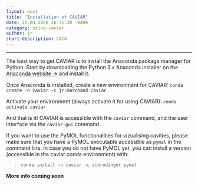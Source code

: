 ```yaml
---
layout: post
title: "Installation of CAVIAR"
date: 22.04.2020 16:31:38 -0400
category: using-caviar
author: jr
short-description: CACA
---
```


-----

The best way to get CAVIAR is to install the Anaconda package manager for Python.
Start by downloading the Python 3.x Anaconda installer on the [Anaconda website ->](https://www.anaconda.com/distribution/) and install it.

Once Anaconda is installed, create a new environment for CAVIAR:
```conda create -n caviar -c jr-marchand caviar ```

Activate your environment (always activate it for using CAVIAR):
```conda activate caviar ```

And that is it! CAVIAR is accessible with the ```caviar``` command, and the user interface via the ```caviar-gui``` command.

If you want to use the PyMOL functionalities for vizualising cavities, please make sure that you have a PyMOL executable accessible as ```pymol``` in the command line.
In case you do not have PyMOL yet, you can install a version (accessible in the caviar conda environment) with:
> ```conda install -n caviar -c schrodinger pymol```



**More info coming soon**



